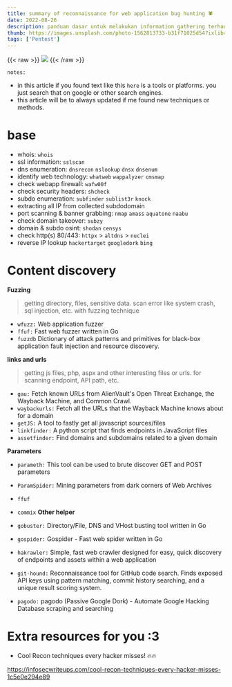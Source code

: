 ```yaml
---
title: summary of reconnaissance for web application bug hunting 🕷 
date: 2022-08-26
description: panduan dasar untuk melakukan information gathering terhadap web application sebagai awalan untuk melakukan bug hunting
thumb: https://images.unsplash.com/photo-1562813733-b31f71025d54?ixlib=rb-1.2.1&ixid=MnwxMjA3fDB8MHxwaG90by1wYWdlfHx8fGVufDB8fHx8&auto=format&fit=crop&w=869&q=80
tags: ['Pentest']
---
```


{{< raw >}}
<img src="https://images.unsplash.com/photo-1562813733-b31f71025d54?ixlib=rb-1.2.1&ixid=MnwxMjA3fDB8MHxwaG90by1wYWdlfHx8fGVufDB8fHx8&auto=format&fit=crop&w=869&q=80">
{{< /raw >}}


`notes: `

- in this article if you found text like this `here` is a tools or platforms. you just search that on google or other search engines.
- this article will be to always updated if me found new techniques or methods.


# base

- whois: `whois`
- ssl information: `sslscan`
- dns enumeration: `dnsrecon` `nslookup` `dnsx` `dnsenum`
- identify web technology: `whatweb` `wappalyzer` `cmsmap`
- check webapp firewall: `wafw00f`
- check security headers: `shcheck`
- subdo enumeration: `subfinder` `sublist3r` `knock`
- extracting all IP from collected subdodomain
- port scanning & banner grabbing: `nmap` `amass` `aquatone` `naabu`
- check domain takeover: `subzy`
- domain & subdo osint: `shodan` `censys`
- check http(s) 80/443: `httpx` > `altdns` > `nuclei`
- reverse IP lookup `hackertarget` `googledork` `bing`

# Content discovery

**Fuzzing**

> getting directory, files, sensitive data.
> scan error like system crash, sql injection, etc.
> with fuzzing technique

- `wfuzz:` Web application fuzzer
- `ffuf:` Fast web fuzzer written in Go
- `fuzzdb` Dictionary of attack patterns and primitives for black-box application fault injection and resource discovery.

**links and urls**

> getting js files, php, aspx and other interesting files or urls.
> for scanning endpoint, API path, etc.

- `gau:` Fetch known URLs from AlienVault's Open Threat Exchange, the Wayback Machine, and Common Crawl.
- `waybackurls:` Fetch all the URLs that the Wayback Machine knows about for a domain
- `getJS:` A tool to fastly get all javascript sources/files
- `linkfinder:` A python script that finds endpoints in JavaScript files
- `assetfinder:` Find domains and subdomains related to a given domain


**Parameters**

- `parameth:` This tool can be used to brute discover GET and POST parameters
- `ParamSpider:` Mining parameters from dark corners of Web Archives
- `ffuf`
- `commix`
**Other helper**

- `gobuster:` Directory/File, DNS and VHost busting tool written in Go
- `gospider:` Gospider - Fast web spider written in Go
- `hakrawler:` Simple, fast web crawler designed for easy, quick discovery of endpoints and assets within a web application
- `git-hound:` Reconnaissance tool for GitHub code search. Finds exposed API keys using pattern matching, commit history searching, and a unique result scoring system.
- `pagodo:` pagodo (Passive Google Dork) - Automate Google Hacking Database scraping and searching


# Extra resources for you :3

- Cool Recon techniques every hacker misses! 🔥🔥

https://infosecwriteups.com/cool-recon-techniques-every-hacker-misses-1c5e0e294e89
